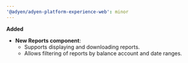```yaml
---
'@adyen/adyen-platform-experience-web': minor
---
```


**Added**

-   **New Reports component**:
    -   Supports displaying and downloading reports.
    -   Allows filtering of reports by balance account and date ranges.
